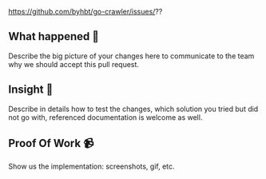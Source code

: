 https://github.com/byhbt/go-crawler/issues/??

## What happened 👀

Describe the big picture of your changes here to communicate to the team why we should accept this pull request. 
 
## Insight 📝

Describe in details how to test the changes, which solution you tried but did not go with, referenced documentation is welcome as well.
 
## Proof Of Work 📹

Show us the implementation: screenshots, gif, etc.
